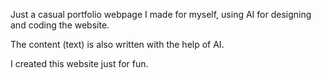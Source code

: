 Just a casual portfolio webpage I made for myself, using AI for designing and coding the website.

The content (text) is also written with the help of AI.

I created this website just for fun.
